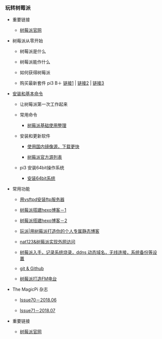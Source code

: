 ### 玩转树莓派

+ 重要链接

    + [树莓派官网](https://www.raspberrypi.org/)   
    
+ 树莓派从零开始

    + 树莓派是什么
  
    + 树莓派能作什么
  
    + 如何获得树莓派
  
    + 购买最新套件 pi3 B＋ [链接1](https://item.taobao.com/item.htm?spm=0.7095261.0.0.29491debwhELXl&id=565703159178&src=raspberrypi) | [链接2](https://item.taobao.com/item.htm?spm=a1z10.1-c.w4004-17579621303.18.68e52d28OXMtCt&id=558354832128&src=raspberrypi) | [链接3](https://item.taobao.com/item.htm?id=527576110046&src=raspberrypi)  
  

+ [安装和基本命令](MasterRaspberryPi.md)
    
    + 让树莓派第一次工作起来
    
    + 常用命令
    
        + [树莓派基础使用整理](https://blog.csdn.net/tiankongtiankong01/article/details/53856868/)
    
    + 安装和更新软件
    
        + [使用国内镜像源，下载更快](https://blog.csdn.net/sanguo112/article/details/71603438) 
    
        + [树莓派官方源列表](http://www.raspbian.org/RaspbianMirrors)
        
    + pi3 安装64bit操作系统
    
        + [安装64bit系统](https://blog.csdn.net/boling_cavalry/article/details/80716098)

+ 常用功能
  
  + [用vsftpd安装ftp服务器](https://blog.csdn.net/c80486/article/details/8460854)
  
  + [树莓派搭建hexo博客－1](https://www.cnblogs.com/imapla/p/5532985.html)
  
  + [树莓派搭建hexo博客－2](https://www.cnblogs.com/imapla/p/5532991.html)
  
  + [玩派|用树莓派打造你的个人专属静态博客](http://www.21ic.com/evm/trick/201604/673043.htm)
  
  + [nat123&树莓派实现外网访问](https://blog.csdn.net/u012649162/article/details/53525066)

  + [树莓派入手，记录系统烧录，ddns 动态域名，无线连接，系统备份等设置 ](http://hi.ktsee.com/67.html)
  
  + [git & Github](https://www.cnblogs.com/schaepher/p/5561193.html)
  
  + [树莓派打造FM电台](https://www.cnblogs.com/zhuxiaoxi/p/8213643.html)

+ The MagicPi 杂志

  + [Issue70－2018.06](https://www.raspberrypi.org/magpi-issues/MagPi70.pdf)
  
   + [Issue71－2018.07](https://www.raspberrypi.org/magpi-issues/MagPi71.pdf)
+ 重要链接

  + [树莓派官网](https://www.raspberrypi.org/)
